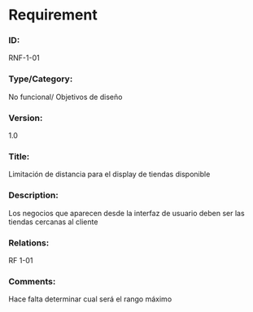 # Requirement

### ID:

RNF-1-01

### Type/Category:

No funcional/ Objetivos de diseño

### Version:

1.0

### Title:

Limitación de distancia para el display de tiendas disponible

### Description:

Los negocios que aparecen desde la interfaz de usuario deben ser las tiendas cercanas al cliente

### Relations:

RF 1-01

### Comments:

Hace falta determinar cual será el rango máximo
